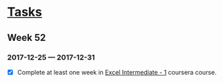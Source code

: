 # [Tasks](https://rajanand.github.io/now)

## Week 52
### 2017-12-25 —  2017-12-31

- [x] Complete at least one week in [Excel Intermediate - 1](https://www.coursera.org/learn/excel-intermediate-1/home/welcome) coursera course. 


